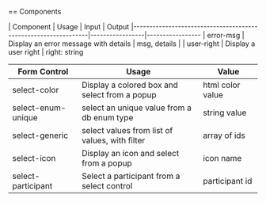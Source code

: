 == Components

| Component            | Usage                                   | Input           | Output
|----------------------------------------------------------------|-----------------|-----------------
| error-msg            | Display an error message with details   | msg, details    |
| user-right           | Display a user right                    | right: string


| Form Control         | Usage                                            | Value
|----------------------|--------------------------------------------------|------------
| select-color         | Display a colored box and select from a popup    | html color value
| select-enum-unique   | select an unique value from a db enum type       | string value
| select-generic       | select values from list of values, with filter   | array of ids 
| select-icon          | Display an icon and select from a popup          | icon name
| select-participant   | Select a participant from a select control       | participant id
